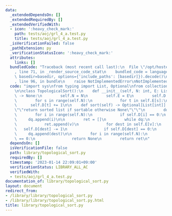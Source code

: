 ```yaml
---
data:
  _extendedDependsOn: []
  _extendedRequiredBy: []
  _extendedVerifiedWith:
  - icon: ':heavy_check_mark:'
    path: tests/aoj/grl_4_a.test.py
    title: tests/aoj/grl_4_a.test.py
  _isVerificationFailed: false
  _pathExtension: py
  _verificationStatusIcon: ':heavy_check_mark:'
  attributes:
    links: []
  bundledCode: "Traceback (most recent call last):\n  File \"/opt/hostedtoolcache/PyPy/3.7.13/x64/site-packages/onlinejudge_verify/documentation/build.py\"\
    , line 71, in _render_source_code_stat\n    bundled_code = language.bundle(stat.path,\
    \ basedir=basedir, options={'include_paths': [basedir]}).decode()\n  File \"/opt/hostedtoolcache/PyPy/3.7.13/x64/site-packages/onlinejudge_verify/languages/python.py\"\
    , line 96, in bundle\n    raise NotImplementedError\nNotImplementedError\n"
  code: "import sys\nfrom typing import List, Optional\nfrom collections import deque\n\
    \n\nclass TopologicalSort():\n    def __init__(self, N: int, E: List[List[int]])\
    \ -> None:\n        self.N = N\n        self.E = E\n        self.D = [0] * N\n\
    \        for s in range(self.N):\n            for t in self.E[s]:\n          \
    \      self.D[t] += 1\n\n    def sort(self) -> Optional[List[int]]:\n        \"\
    \"\"return sorted list if sortable otherwise None\"\"\"\n        dq = deque([])\n\
    \        for i in range(self.N):\n            if self.D[i] == 0:\n           \
    \     dq.append(i)\n\n        ret = []\n        while dq:\n            v = dq.popleft()\n\
    \            ret.append(v)\n            for dest in self.E[v]:\n             \
    \   self.D[dest] -= 1\n                if self.D[dest] == 0:\n               \
    \     dq.append(dest)\n\n        for i in range(self.N):\n            if not self.D[i]\
    \ == 0:\n                return None\n        return ret\n"
  dependsOn: []
  isVerificationFile: false
  path: library/topological_sort.py
  requiredBy: []
  timestamp: '2023-01-14 22:09:01+09:00'
  verificationStatus: LIBRARY_ALL_AC
  verifiedWith:
  - tests/aoj/grl_4_a.test.py
documentation_of: library/topological_sort.py
layout: document
redirect_from:
- /library/library/topological_sort.py
- /library/library/topological_sort.py.html
title: library/topological_sort.py
---
```


